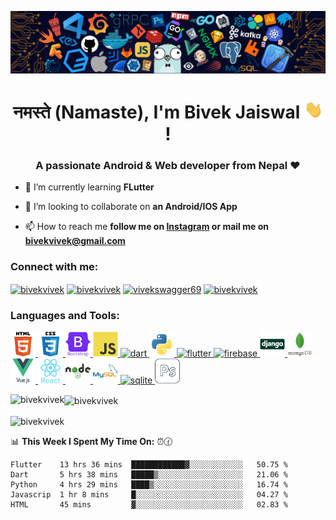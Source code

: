 ![](https://raw.githubusercontent.com/bivekvivek/bivekvivek/main/banner.png)

<h1 align="center"> नमस्ते (Namaste), I'm Bivek Jaiswal <img src="https://raw.githubusercontent.com/bivekvivek/bivekvivek/main/Hi.gif" width="30px"> ! </h1>

<h3 align="center">A passionate Android & Web developer from Nepal ❤</h3>


- 🌱 I’m currently learning **FLutter**

- 👯 I’m looking to collaborate on **an Android/IOS App**

- 📫 How to reach me **follow me on [Instagram](https://www.instagram.com/swaggervivek) or mail me on bivekvivek@gmail.com**

<h3 align="left">Connect with me:</h3>
<p align="left">
<a href="https://twitter.com/bivekvivek" target="blank"><img align="center" src="https://cdn.jsdelivr.net/npm/simple-icons@3.0.1/icons/twitter.svg" alt="bivekvivek" height="30" width="40" /></a>
<a href="https://linkedin.com/in/bivekvivek" target="blank"><img align="center" src="https://cdn.jsdelivr.net/npm/simple-icons@3.0.1/icons/linkedin.svg" alt="bivekvivek" height="30" width="40" /></a>
<a href="https://fb.com/VivekSwagger69" target="blank"><img align="center" src="https://cdn.jsdelivr.net/npm/simple-icons@3.0.1/icons/facebook.svg" alt="vivekswagger69" height="30" width="40" /></a>
<a href="https://instagram.com/swaggervivek" target="blank"><img align="center" src="https://cdn.jsdelivr.net/npm/simple-icons@3.0.1/icons/instagram.svg" alt="bivekvivek" height="30" width="40" /></a>
</p>

<h3 align="left">Languages and Tools:</h3>
<p align="left"> <a href="https://www.w3.org/html/" target="_blank"> <img src="https://raw.githubusercontent.com/devicons/devicon/master/icons/html5/html5-original-wordmark.svg" alt="html5" width="40" height="40"/></a><a href="https://www.w3schools.com/css/" target="_blank"> <img src="https://raw.githubusercontent.com/devicons/devicon/master/icons/css3/css3-original-wordmark.svg" alt="css3" width="40" height="40"/></a><a href="https://getbootstrap.com" target="_blank"> <img src="https://raw.githubusercontent.com/devicons/devicon/master/icons/bootstrap/bootstrap-plain-wordmark.svg" alt="bootstrap" width="40" height="40"/></a><a href="https://developer.mozilla.org/en-US/docs/Web/JavaScript" target="_blank"> <img src="https://raw.githubusercontent.com/devicons/devicon/master/icons/javascript/javascript-original.svg" alt="javascript" width="40" height="40"/> </a><a href="https://dart.dev" target="_blank"> <img src="https://www.vectorlogo.zone/logos/dartlang/dartlang-icon.svg" alt="dart" width="40" height="40"/></a><a href="https://www.python.org" target="_blank"> <img src="https://raw.githubusercontent.com/devicons/devicon/master/icons/python/python-original.svg" alt="python" width="40" height="40"/> </a><a href="https://flutter.dev" target="_blank"> <img src="https://www.vectorlogo.zone/logos/flutterio/flutterio-icon.svg" alt="flutter" width="40" height="40"/> </a><a href="https://firebase.google.com/" target="_blank"> <img src="https://www.vectorlogo.zone/logos/firebase/firebase-icon.svg" alt="firebase" width="40" height="40"/> </a><a href="https://www.djangoproject.com/" target="_blank"> <img src="https://raw.githubusercontent.com/devicons/devicon/master/icons/django/django-original.svg" alt="django" width="40" height="40"/> </a> <a href="https://www.mongodb.com/" target="_blank"> <img src="https://raw.githubusercontent.com/devicons/devicon/master/icons/mongodb/mongodb-original-wordmark.svg" alt="mongodb" width="40" height="40"/> </a><a href="https://vuejs.org/" target="_blank"> <img src="https://raw.githubusercontent.com/devicons/devicon/master/icons/vuejs/vuejs-original-wordmark.svg" alt="vuejs" width="40" height="40"/> </a><a href="https://reactjs.org/" target="_blank"> <img src="https://raw.githubusercontent.com/devicons/devicon/master/icons/react/react-original-wordmark.svg" alt="react" width="40" height="40"/> </a> <a href="https://nodejs.org" target="_blank"> <img src="https://raw.githubusercontent.com/devicons/devicon/master/icons/nodejs/nodejs-original-wordmark.svg" alt="nodejs" width="40" height="40"/> </a><a href="https://www.mysql.com/" target="_blank"> <img src="https://raw.githubusercontent.com/devicons/devicon/master/icons/mysql/mysql-original-wordmark.svg" alt="mysql" width="40" height="40"/> </a><a href="https://www.sqlite.org/" target="_blank"> <img src="https://www.vectorlogo.zone/logos/sqlite/sqlite-icon.svg" alt="sqlite" width="40" height="40"/> </a><a href="https://www.photoshop.com/en" target="_blank"> <img src="https://raw.githubusercontent.com/devicons/devicon/master/icons/photoshop/photoshop-line.svg" alt="photoshop" width="40" height="40"/> </a> </p>


<p><img align="left" src="https://github-readme-stats.vercel.app/api/top-langs/?username=bivekvivek&show_icons=true&title_color=fff&icon_color=00796b&text_color=9f9f9f&bg_color=40,581845,C70039" alt="bivekvivek" /> <img align="center" src="https://github-readme-stats.vercel.app/api?username=bivekvivek&show_icons=true&bg_color=40,581845,C70039&title_color=fff&text_color=fff" alt="bivekvivek" /></p>



<p><img align="center" src="https://github-readme-streak-stats.herokuapp.com/?user=bivekvivek&" alt="bivekvivek" /></p>



📊 **This Week I Spent My Time On:** ⏰🕜

```text
Flutter    13 hrs 36 mins  ████████████▓░░░░░░░░░░░░   50.75 % 
Dart       5 hrs 38 mins   █████▒░░░░░░░░░░░░░░░░░░░   21.06 % 
Python     4 hrs 29 mins   ████▒░░░░░░░░░░░░░░░░░░░░   16.74 % 
Javascrip  1 hr 8 mins     █░░░░░░░░░░░░░░░░░░░░░░░░   04.27 % 
HTML       45 mins         ▓░░░░░░░░░░░░░░░░░░░░░░░░   02.83 % 
```
